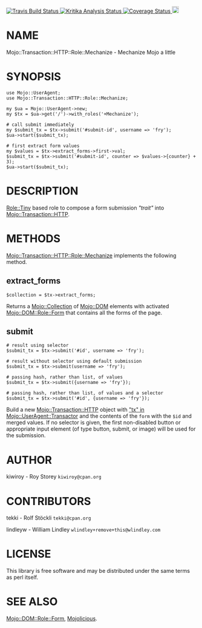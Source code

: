 <div>
    <a href="https://travis-ci.com/kiwiroy/mojo-transaction-http-role-mechanize">
      <img alt="Travis Build Status"
           src="https://travis-ci.com/kiwiroy/mojo-transaction-http-role-mechanize.svg?branch=master" />
    </a>
    <a href="https://kritika.io/users/kiwiroy/repos/7509235145731088/heads/master/">
      <img alt="Kritika Analysis Status"
           src="https://kritika.io/users/kiwiroy/repos/7509235145731088/heads/master/status.svg?type=score%2Bcoverage%2Bdeps" />
    </a>
    <a href="https://coveralls.io/github/kiwiroy/mojo-transaction-http-role-mechanize?branch=master">
      <img alt="Coverage Status"
           src="https://coveralls.io/repos/github/kiwiroy/mojo-transaction-http-role-mechanize/badge.svg?branch=master" />
    </a>
    <a href="https://badge.fury.io/pl/Mojo-Transaction-HTTP-Role-Mechanize">
      <img alt="CPAN version" height="18"
           src="https://badge.fury.io/pl/Mojo-Transaction-HTTP-Role-Mechanize.svg" />
    </a>
</div>

# NAME

Mojo::Transaction::HTTP::Role::Mechanize - Mechanize Mojo a little

# SYNOPSIS

    use Mojo::UserAgent;
    use Mojo::Transaction::HTTP::Role::Mechanize;

    my $ua = Mojo::UserAgent->new;
    my $tx = $ua->get('/')->with_roles('+Mechanize');

    # call submit immediately
    my $submit_tx = $tx->submit('#submit-id', username => 'fry');
    $ua->start($submit_tx);

    # first extract form values
    my $values = $tx->extract_forms->first->val;
    $submit_tx = $tx->submit('#submit-id', counter => $values->{counter} + 3);
    $ua->start($submit_tx);

# DESCRIPTION

[Role::Tiny](https://metacpan.org/pod/Role%3A%3ATiny) based role to compose a form submission _"trait"_ into
[Mojo::Transaction::HTTP](https://metacpan.org/pod/Mojo%3A%3ATransaction%3A%3AHTTP).

# METHODS

[Mojo::Transaction::HTTP::Role::Mechanize](https://metacpan.org/pod/Mojo%3A%3ATransaction%3A%3AHTTP%3A%3ARole%3A%3AMechanize) implements the following method.

## extract\_forms

    $collection = $tx->extract_forms;

Returns a [Mojo::Collection](https://metacpan.org/pod/Mojo%3A%3ACollection) of [Mojo::DOM](https://metacpan.org/pod/Mojo%3A%3ADOM) elements with activated [Mojo::DOM::Role::Form](https://metacpan.org/pod/Mojo%3A%3ADOM%3A%3ARole%3A%3AForm)
that contains all the forms of the page.

## submit

    # result using selector
    $submit_tx = $tx->submit('#id', username => 'fry');

    # result without selector using default submission
    $submit_tx = $tx->submit(username => 'fry');

    # passing hash, rather than list, of values
    $submit_tx = $tx->submit({username => 'fry'});

    # passing hash, rather than list, of values and a selector
    $submit_tx = $tx->submit('#id', {username => 'fry'});

Build a new [Mojo::Transaction::HTTP](https://metacpan.org/pod/Mojo%3A%3ATransaction%3A%3AHTTP) object with
["tx" in Mojo::UserAgent::Transactor](https://metacpan.org/pod/Mojo%3A%3AUserAgent%3A%3ATransactor#tx) and the contents of the `form` with the
`$id` and merged values.  If no selector is given, the first non-disabled
button or appropriate input element (of type button, submit, or image)
will be used for the submission.

# AUTHOR

kiwiroy - Roy Storey `kiwiroy@cpan.org`

# CONTRIBUTORS

tekki - Rolf Stöckli `tekki@cpan.org`

lindleyw - William Lindley `wlindley+remove+this@wlindley.com`

# LICENSE

This library is free software and may be distributed under the same terms as
perl itself.

# SEE ALSO

[Mojo::DOM::Role::Form](https://metacpan.org/pod/Mojo%3A%3ADOM%3A%3ARole%3A%3AForm), [Mojolicious](https://metacpan.org/pod/Mojolicious).
